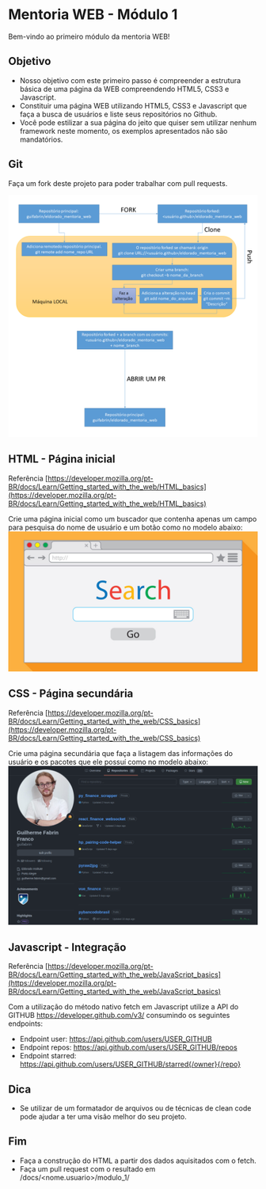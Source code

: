 # Mentoria WEB - Módulo 1
Bem-vindo ao primeiro módulo da mentoria WEB!

## Objetivo
- Nosso objetivo com este primeiro passo é compreender a estrutura básica de uma página da WEB compreendendo HTML5, CSS3 e Javascript.
- Constituir uma página WEB utilizando HTML5, CSS3 e Javascript que faça a busca de usuários e liste seus repositórios no Github. 
- Você pode estilizar a sua página do jeito que quiser sem utilizar nenhum framework neste momento, os exemplos apresentados não são mandatórios.

## Git
Faça um fork deste projeto para poder trabalhar com pull requests.

![Fluxo do Git](fluxo_git.png)


## HTML - Página inicial
Referência [https://developer.mozilla.org/pt-BR/docs/Learn/Getting_started_with_the_web/HTML_basics](https://developer.mozilla.org/pt-BR/docs/Learn/Getting_started_with_the_web/HTML_basics)

Crie uma página inicial como um buscador que contenha apenas um campo para pesquisa do nome de usuário e um botão como no modelo abaixo:
![Example 1](image_1.jpg)

## CSS - Página secundária
Referência [https://developer.mozilla.org/pt-BR/docs/Learn/Getting_started_with_the_web/CSS_basics](https://developer.mozilla.org/pt-BR/docs/Learn/Getting_started_with_the_web/CSS_basics)

Crie uma página secundária que faça a listagem das informações do usuário e os pacotes que ele possuí como no modelo abaixo:
![Example 2](image_2.png)

## Javascript - Integração
Referência [https://developer.mozilla.org/pt-BR/docs/Learn/Getting_started_with_the_web/JavaScript_basics](https://developer.mozilla.org/pt-BR/docs/Learn/Getting_started_with_the_web/JavaScript_basics)

Com a utilização do método nativo fetch em Javascript utilize a API do GITHUB https://developer.github.com/v3/ consumindo os seguintes endpoints:
- Endpoint user: https://api.github.com/users/USER_GITHUB
- Endpoint repos: https://api.github.com/users/USER_GITHUB/repos
- Endpoint starred: https://api.github.com/users/USER_GITHUB/starred{/owner}{/repo}

## Dica
- Se utilizar de um formatador de arquivos ou de técnicas de clean code pode ajudar a ter uma visão melhor do seu projeto.

## Fim
- Faça a construção do HTML a partir dos dados aquisitados com o fetch.
- Faça um pull request com o resultado em /docs/<nome.usuario>/modulo_1/